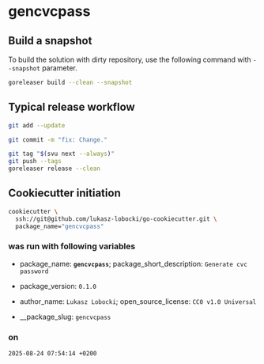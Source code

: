 # gencvcpass

## Build a snapshot

To build the solution with dirty repository, use the following command with `--snapshot` parameter.

```bash
goreleaser build --clean --snapshot
```

## Typical release workflow

```bash
git add --update
```

```bash
git commit -m "fix: Change."
```

```bash
git tag "$(svu next --always)"
git push --tags
goreleaser release --clean
```

## Cookiecutter initiation

```bash
cookiecutter \
  ssh://git@github.com/lukasz-lobocki/go-cookiecutter.git \
  package_name="gencvcpass"
```

### was run with following variables

- package_name: **`gencvcpass`**;
package_short_description: `Generate cvc password`

- package_version: `0.1.0`

- author_name: `Lukasz Lobocki`;
open_source_license: `CC0 v1.0 Universal`

- __package_slug: `gencvcpass`

### on

`2025-08-24 07:54:14 +0200`
